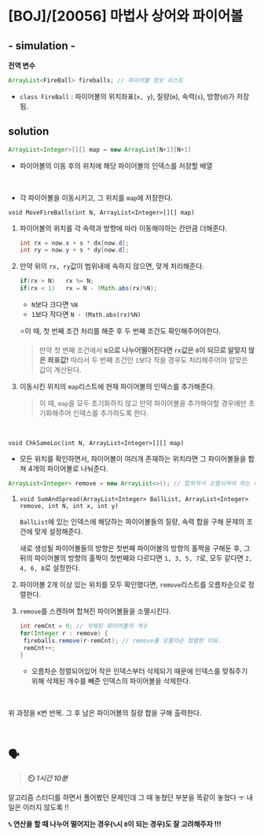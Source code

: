 # [BOJ]/[20056] 마법사 상어와 파이어볼

## - simulation -

**전역 변수**

```java
ArrayList<FireBall> fireballs; // 파이어볼 정보 리스트
```

* `class FireBall` : 파이어볼의 위치좌표(`x, y`), 질량(`m`), 속력(`s`), 방향(`d`)가 저장됨.

## solution

```java
ArrayList<Integer>[][] map = new ArrayList[N+1][N+1]
```

* 파이어볼의 이동 후의 위치에 해당 파이어볼의 인덱스를 저장할 배열

</br>

* 각 파이어볼을 이동시키고, 그 위치를 `map`에 저장한다. 

`void MoveFireBalls(int N, ArrayList<Integer>[][] map)`

1. 파이어볼의 위치를 각 속력과 방향에 따라 이동해야하는 칸만큼 더해준다.

   ```java
   int rx = now.x + s * dx[now.d];
   int ry = now.y + s * dy[now.d];
   ```

2. 만약 위의 `rx, ry`값이 범위내에 속하지 않으면, 맞게 처리해준다.

   ```java
   if(rx > N)	rx %= N;
   if(rx < 1)	rx = N - (Math.abs(rx)%N);
   ```

   * `N`보다 크다면 `%N`
   * `1`보다 작다면 `N - (Math.abs(rx)%N)`

   :star:이 때, 첫 번째 조건 처리를 해준 후 두 번째 조건도 확인해주어야한다.

   > 만약 첫 번째 조건에서 **`N`으로 나누어떨어진다면 `rx`값은 `0`이 되므로 알맞지 않은 좌표값!** 따라서 두 번째 조건인 `1`보다 작을 경우도 처리해주어야 알맞은 값이 계산된다.

3. 이동시킨 위치의 `map`리스트에 현재 파이어볼의 인덱스를 추가해준다.

   > 이 때, `map`을 모두 초기화하지 않고 만약 파이어볼을 추가해야할 경우에만 초기화해주어 인덱스를 추가하도록 한다.

</br>

`void ChkSameLoc(int N, ArrayList<Integer>[][] map)`

* 모든 위치를 확인하면서, 파이어볼이 여러개 존재하는 위치라면 그 파이어볼들을 합쳐 4개의 파이어볼로 나눠준다.

```java
ArrayList<Integer> remove = new ArrayList<>(); // 합쳐져서 소멸시켜야 하는 파이어볼의 인덱스
```

1. `void SumAndSpread(ArrayList<Integer> BallList, ArrayList<Integer> remove, int N, int x, int y)`

   `BallList`에 있는 인덱스에 해당하는 파이어볼들의 질량, 속력 합을 구해 문제의 조건에 맞게 설정해준다.

   새로 생성될 파이어볼들의 방향은 첫번째 파이어볼의 방향의 홀짝을 구해둔 후, 그 뒤의 파이어볼의 방향의 홀짝이 첫번째와 다르다면 `1, 3, 5, 7`로, 모두 같다면 `2, 4, 6, 8`로 설정한다.

2. 파이어볼 2개 이상 있는 위치를 모두 확인했다면, `remove`리스트를 오름차순으로 정렬한다.

3. `remove`를 스캔하며 합쳐진 파이어볼들을 소멸시킨다.

   ```java
   int remCnt = 0; // 삭제된 파이어볼의 개수
   for(Integer r : remove) {
   	fireballs.remove(r-remCnt); // remove를 오름차순 정렬한 이유.
   	remCnt++;
   }
   ```

   * 오름차순 정렬되어있어 작은 인덱스부터 삭제되기 때문에 인덱스를 맞춰주기 위해 삭제된 개수를 빼준 인덱스의 파이어볼을 삭제한다.

</br>

위 과정을 `K`번 반복. 그 후 남은 파이어볼의 질량 합을 구해 출력한다.

</br>

## :speaking_head:

> **:timer_clock: *1시간 10분***

알고리즘 스터디를 하면서 풀어봤던 문제인데 그 때 놓쳤던 부분을 똑같이 놓쳤다 ㅜ 내일은 이러지 않도록 !!

**`%` 연산을 할 때 나누어 떨어지는 경우(`%`시 `0`이 되는 경우)도 잘 고려해주자 !!!**